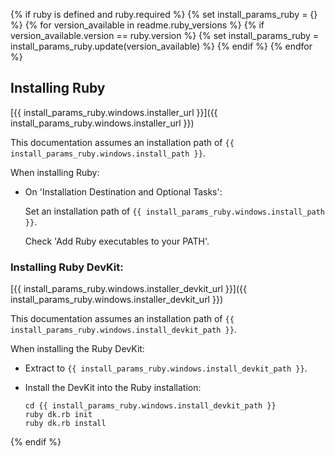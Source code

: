 {% if ruby is defined and ruby.required %}
{% set install_params_ruby = {} %}
{% for version_available in readme.ruby_versions %}
{% if version_available.version == ruby.version %}
{% set install_params_ruby = install_params_ruby.update(version_available) %}
{% endif %}
{% endfor %}
## Installing Ruby

[{{ install_params_ruby.windows.installer_url }}]({{ install_params_ruby.windows.installer_url }})

This documentation assumes an installation path of `{{ install_params_ruby.windows.install_path }}`.

When installing Ruby:

- On 'Installation Destination and Optional Tasks':

  Set an installation path of `{{ install_params_ruby.windows.install_path }}`.

  Check 'Add Ruby executables to your PATH'.

### Installing Ruby DevKit:

[{{ install_params_ruby.windows.installer_devkit_url }}]({{ install_params_ruby.windows.installer_devkit_url }})

This documentation assumes an installation path of `{{ install_params_ruby.windows.install_devkit_path }}`.

When installing the Ruby DevKit:

- Extract to `{{ install_params_ruby.windows.install_devkit_path }}`.

- Install the DevKit into the Ruby installation:

  ~~~
  cd {{ install_params_ruby.windows.install_devkit_path }}
  ruby dk.rb init
  ruby dk.rb install
  ~~~

{% endif %}
